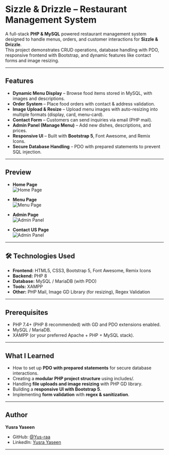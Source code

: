 # Sizzle & Drizzle – Restaurant Management System  

A full-stack **PHP & MySQL** powered restaurant management system designed to handle menus, orders, and customer interactions for **Sizzle & Drizzle**.  
This project demonstrates CRUD operations, database handling with PDO, responsive frontend with Bootstrap, and dynamic features like contact forms and image resizing.  

---

## Features  

- **Dynamic Menu Display** – Browse food items stored in MySQL, with images and descriptions.  
- **Order System** – Place food orders with contact & address validation.  
- **Image Upload & Resize** – Upload menu images with auto-resizing into multiple formats (display, card, menu-card).  
- **Contact Form** – Customers can send inquiries via email (PHP mail).  
- **Admin Panel (Manage Menu)** – Add new dishes, descriptions, and prices.  
- **Responsive UI** – Built with **Bootstrap 5**, Font Awesome, and Remix Icons.  
- **Secure Database Handling** – PDO with prepared statements to prevent SQL injection.  

---

## Preview  

- **Home Page**  
  ![Home Page](screenshots/home.jpeg)  

- **Menu Page**  
  ![Menu Page](screenshots/menu.jpeg)  

- **Admin Page**  
  ![Admin Panel](screenshots/admin.jpeg)  

- **Contact US Page**  
  ![Admin Panel](screenshots/contact.jpeg)  

---

## 🛠️ Technologies Used  

- **Frontend:** HTML5, CSS3, Bootstrap 5, Font Awesome, Remix Icons  
- **Backend:** PHP 8  
- **Database:** MySQL / MariaDB   (with PDO)
- **Tools:** XAMPP 
- **Other:** PHP Mail, Image GD Library (for resizing), Regex Validation  

---

## Prerequisites

- PHP 7.4+ (PHP 8 recommended) with GD and PDO extensions enabled.  
- MySQL / MariaDB.  
- XAMPP (or your preferred Apache + PHP + MySQL stack).

---

## What I Learned 

- How to set up **PDO with prepared statements** for secure database interactions.
- Creating a **modular PHP project structure** using includes/.
- Handling **file uploads and image resizing** with PHP GD library.
- Building a **responsive UI with Bootstrap 5**.
- Implementing **form validation** with **regex & sanitization**.

---

## Author
**Yusra Yaseen**  

- GitHub: [@Yus-raa](https://github.com/Yus-raa)  
- LinkedIn: [Yusra Yaseen](https://www.linkedin.com/in/yusra-yaseen)  

---
